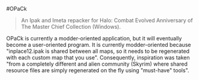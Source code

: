#OPaCk
> An Ipak and Imeta repacker for Halo: Combat Evolved Anniversary of The Master Chief Collection (Windows).

OPaCk is currently a modder-oriented application, but it will eventually become a user-oriented program.
It is currently modder-oriented because "inplace12.ipak is shared between all maps, so it needs to be regenerated with each custom map that you use".
Consequently, inspiration was taken "from a completely different and alien community (Skyrim) where shared resource files are simply regenerated on the fly using "must-have" tools".
